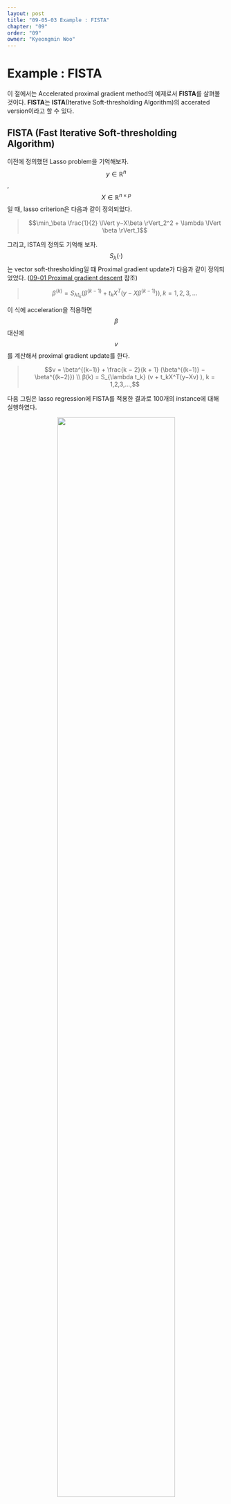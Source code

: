 ```yaml
---
layout: post
title: "09-05-03 Example : FISTA"
chapter: "09"
order: "09"
owner: "Kyeongmin Woo"
---
```


# Example : FISTA

이 절에서는 Accelerated proximal gradient method의 예제로서 **FISTA**를 살펴볼 것이다.  **FISTA**는 **ISTA**(Iterative Soft-thresholding Algorithm)의 accerated version이라고 할 수 있다.

## FISTA (Fast Iterative Soft-thresholding Algorithm)
이전에 정의했던 Lasso problem을 기억해보자. $$y \in \mathbb{R}^n$$, $$X \in \mathbb{R}^{n \times p}$$일 때, lasso criterion은 다음과 같이 정의되었다.


> $$\min_\beta \frac{1}{2} \lVert y−X\beta \rVert_2^2 + \lambda \lVert \beta \rVert_1$$

그리고, ISTA의 정의도 기억해 보자.  $$S_\lambda (·)$$는 vector soft-thresholding일 떄 Proximal gradient update가 다음과 같이 정의되었었다. ([09-01 Proximal gradient descent](chapter09/2020/01/08/09_01_proximal_gradient_descent/) 참조)
> $$\beta^{(k)} = S_{\lambda t_k} (\beta^{(k−1)} + t_kX^T(y − X\beta^{(k−1)})), k = 1,2,3,...$$

이 식에 acceleration을 적용하면 $$\beta$$ 대신에 $$v$$를 계산해서 proximal gradient update를 한다.

> $$v = \beta^{(k−1)} + \frac{k − 2}{k + 1} (\beta^{(k−1)} − \beta^{(k−2)}) \\
β(k) = S_{\lambda t_k} (v + t_kX^T(y−Xv) ), k = 1,2,3,...,$$

다음 그림은  lasso regression에 FISTA를 적용한 결과로 100개의 instance에 대해 실행하였다.

<figure class="image" style="align: center;">
<p align="center">
  <img src="{{ site.baseurl }}/img/chapter_img/chapter09/FISTA.png" width="80%" height="80%">
  <figcaption style="text-align: center;">[Fig1] Lasso Regresssion : 100 instances (with n = 100, p = 500) [3]</figcaption>
</p>
</figure>

다음 그림은  lasso logistic regression에 FISTA를 적용한 결과이다.

<figure class="image" style="align: center;">
<p align="center">
  <img src="{{ site.baseurl }}/img/chapter_img/chapter09/FISTA2.png" width="80%" height="80%">
  <figcaption style="text-align: center;">[Fig2] Lasso Logistic Regression : 100 instances (n = 100, p = 500) [3]</figcaption>
</p>
</figure>


100가지의 샘플을 토대로 Lasso regression, lasso logistic regression 에 대해 평균을 낸 결과, $$k$$값이 증가할수록 FISTA 기법이 훨씬 더 빠르게 수렴하는 것을 확인할 수 있다.